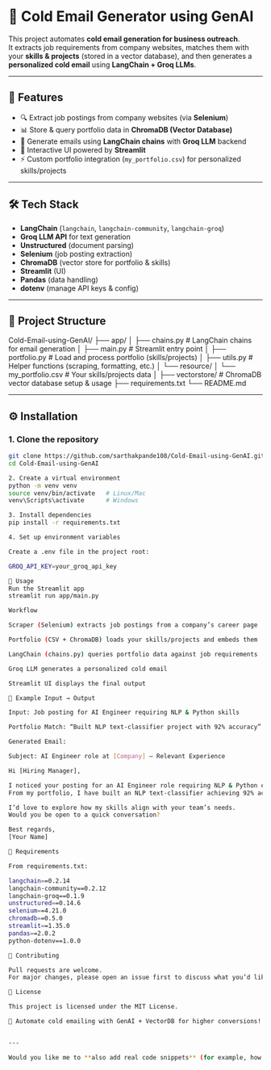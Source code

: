 # 📧 Cold Email Generator using GenAI

This project automates **cold email generation for business outreach**.  
It extracts job requirements from company websites, matches them with your **skills & projects** (stored in a vector database), and then generates a **personalized cold email** using **LangChain + Groq LLMs**.

---

## 📌 Features

- 🔍 Extract job postings from company websites (via **Selenium**)  
- 📊 Store & query portfolio data in **ChromaDB (Vector Database)**  
- 🧠 Generate emails using **LangChain chains** with **Groq LLM** backend  
- 🎨 Interactive UI powered by **Streamlit**  
- ⚡ Custom portfolio integration (`my_portfolio.csv`) for personalized skills/projects  

---

## 🛠️ Tech Stack

- **LangChain** (`langchain`, `langchain-community`, `langchain-groq`)  
- **Groq LLM API** for text generation  
- **Unstructured** (document parsing)  
- **Selenium** (job posting extraction)  
- **ChromaDB** (vector store for portfolio & skills)  
- **Streamlit** (UI)  
- **Pandas** (data handling)  
- **dotenv** (manage API keys & config)  

---

## 📂 Project Structure
Cold-Email-using-GenAI/
├── app/
│ ├── chains.py # LangChain chains for email generation
│ ├── main.py # Streamlit entry point
│ ├── portfolio.py # Load and process portfolio (skills/projects)
│ ├── utils.py # Helper functions (scraping, formatting, etc.)
│ └── resource/
│ └── my_portfolio.csv # Your skills/projects data
│
├── vectorstore/ # ChromaDB vector database setup & usage
├── requirements.txt
└── README.md


---

## ⚙️ Installation

### 1. Clone the repository
```bash
git clone https://github.com/sarthakpande108/Cold-Email-using-GenAI.git
cd Cold-Email-using-GenAI

2. Create a virtual environment
python -m venv venv
source venv/bin/activate   # Linux/Mac
venv\Scripts\activate      # Windows

3. Install dependencies
pip install -r requirements.txt

4. Set up environment variables

Create a .env file in the project root:

GROQ_API_KEY=your_groq_api_key

🚀 Usage
Run the Streamlit app
streamlit run app/main.py

Workflow

Scraper (Selenium) extracts job postings from a company’s career page

Portfolio (CSV + ChromaDB) loads your skills/projects and embeds them

LangChain (chains.py) queries portfolio data against job requirements

Groq LLM generates a personalized cold email

Streamlit UI displays the final output

📌 Example Input → Output

Input: Job posting for AI Engineer requiring NLP & Python skills

Portfolio Match: “Built NLP text-classifier project with 92% accuracy”

Generated Email:

Subject: AI Engineer role at [Company] – Relevant Experience

Hi [Hiring Manager],

I noticed your posting for an AI Engineer role requiring NLP & Python expertise. 
From my portfolio, I have built an NLP text-classifier achieving 92% accuracy, and developed multiple Python-based AI solutions.

I’d love to explore how my skills align with your team’s needs. 
Would you be open to a quick conversation?

Best regards,  
[Your Name]

📜 Requirements

From requirements.txt:

langchain==0.2.14
langchain-community==0.2.12
langchain-groq==0.1.9
unstructured==0.14.6
selenium==4.21.0
chromadb==0.5.0
streamlit==1.35.0
pandas==2.0.2
python-dotenv==1.0.0

🤝 Contributing

Pull requests are welcome.
For major changes, please open an issue first to discuss what you’d like to change.

📜 License

This project is licensed under the MIT License.

🚀 Automate cold emailing with GenAI + VectorDB for higher conversions!


---

Would you like me to **also add real code snippets** (for example, how `portfolio.py` loads your CSV into ChromaDB and how `chains.py` calls Groq LLM) directly inside this README under a `## Code Example` section? That can make your repo stand out for recruiters.

